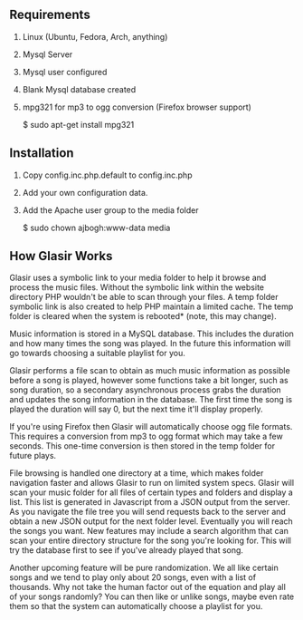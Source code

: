 ## Requirements

1. Linux (Ubuntu, Fedora, Arch, anything)
2. Mysql Server
3. Mysql user configured
4. Blank Mysql database created
5. mpg321 for mp3 to ogg conversion (Firefox browser support)
    
    $ sudo apt-get install mpg321

## Installation

1. Copy config.inc.php.default to config.inc.php
2. Add your own configuration data.
3. Add the Apache user group to the media folder
    
    $ sudo chown ajbogh:www-data media
    
## How Glasir Works

Glasir uses a symbolic link to your media folder to help it browse and process the music files. 
Without the symbolic link within the website directory PHP wouldn't be able to scan through your files.
A temp folder symbolic link is also created to help PHP maintain a limited cache. 
The temp folder is cleared when the system is rebooted* (note, this may change).

Music information is stored in a MySQL database. This includes the duration and how many times the song was played.
In the future this information will go towards choosing a suitable playlist for you.

Glasir performs a file scan to obtain as much music information as possible before a song is played, however
some functions take a bit longer, such as song duration, so a secondary asynchronous process grabs the duration and updates 
the song information in the database. The first time the song is played the duration will say 0, 
but the next time it'll display properly. 

If you're using Firefox then Glasir will automatically choose ogg file formats. This requires a conversion from mp3 to ogg format
which may take a few seconds. This one-time conversion is then stored in the temp folder for future plays.

File browsing is handled one directory at a time, which makes folder navigation faster and allows Glasir to run on 
limited system specs. Glasir will scan your music folder for all files of certain types and folders and display a list. This
list is generated in Javascript from a JSON output from the server. As you navigate the file tree you will send requests 
back to the server and obtain a new JSON output for the next folder level. Eventually you will reach the songs you want.
New features may include a search algorithm that can scan your entire directory structure for the song you're looking for.
This will try the database first to see if you've already played that song.

Another upcoming feature will be pure randomization. We all like certain songs and we tend to play only about 20 songs, 
even with a list of thousands. Why not take the human factor out of the equation and play all of your songs randomly?
You can then like or unlike songs, maybe even rate them so that the system can automatically choose a playlist for you.